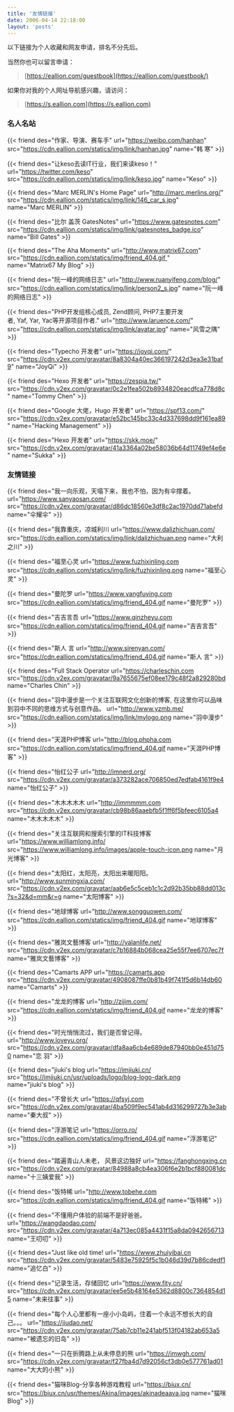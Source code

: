 ```yaml
---
title: '友情链接'
date: 2006-04-14 22:18:00
layout: 'posts'
---
```



以下链接为个人收藏和网友申请，排名不分先后。

当然你也可以留言申请：
> [https://eallion.com/guestbook](https://eallion.com/guestbook/)

如果你对我的个人网址导航感兴趣，请访问：
> [https://s.eallion.com](https://s.eallion.com)  

### 名人名站

{{< friend des="作家、导演、赛车手" url="https://weibo.com/hanhan" src="https://cdn.eallion.com/statics/img/link/hanhan.jpg" name="韩 寒" >}}

{{< friend des="让keso去读IT行业，我们来读keso！" url="https://twitter.com/keso" src="https://cdn.eallion.com/statics/img/link/keso.jpg" name="Keso" >}}

{{< friend des="Marc MERLIN's Home Page" url="http://marc.merlins.org/" src="https://cdn.eallion.com/statics/img/link/146_car_s.jpg" name="Marc MERLIN" >}}

{{< friend des="比尔 盖茨 GatesNotes" url="https://www.gatesnotes.com" src="https://cdn.eallion.com/statics/img/link/gatesnotes_badge.ico" name="Bill Gates" >}}

{{< friend des="The Aha Moments" url="http://www.matrix67.com" src="https://cdn.eallion.com/statics/img/friend_404.gif " name="Matrix67 My Blog" >}}

{{< friend des="阮一峰的网络日志" url="http://www.ruanyifeng.com/blog/" src="https://cdn.eallion.com/statics/img/link/person2_s.jpg" name="阮一峰的网络日志" >}}

{{< friend des="PHP开发组核心成员, Zend顾问, PHP7主要开发者, Yaf, Yar, Yac等开源项目作者." url="http://www.laruence.com/" src="https://cdn.eallion.com/statics/img/link/avatar.jpg" name="风雪之隅" >}}

{{< friend des="Typecho 开发者" url="https://joyqi.com/" src="https://cdn.v2ex.com/gravatar/8a8304a40ec366197242d3ea3e31baf9" name="JoyQi" >}}

{{< friend des="Hexo 开发者" url="https://zespia.tw/" src="https://cdn.v2ex.com/gravatar/0c2e1fea502b8934820eacdfca778d8c" name="Tommy Chen" >}}

{{< friend des="Google 大佬，Hugo 开发者" url="https://spf13.com/" src="https://cdn.v2ex.com/gravatar/e52bc145bc33c4d337698dd9f161ea89" name="Hacking Management" >}}

{{< friend des="Hexo 开发者" url="https://skk.moe/" src="https://cdn.v2ex.com/gravatar/41a3364a02be58036b64d11749ef4e6e" name="Sukka" >}}

### 友情链接

{{< friend des="我一向乐观，天塌下来，我也不怕，因为有伞撑着。 url="https://www.sanyaosan.com/ src="https://cdn.v2ex.com/gravatar/d86dc18560e3df8c2ac1970dd71abefd name="伞耀伞" >}}

{{< friend des="我靠重庆，凉城利川 url="https://www.dalizhichuan.com/ src="https://cdn.eallion.com/statics/img/link/dalizhichuan.png name="大利之川" >}}

{{< friend des="福至心灵 url="https://www.fuzhixinling.com src="https://cdn.eallion.com/statics/img/link/fuzhixinling.png name="福至心灵" >}}

{{< friend des="曼陀罗 url="https://www.yangfuying.com src="https://cdn.eallion.com/statics/img/friend_404.gif name="曼陀罗" >}}

{{< friend des="吉吉言吾 url="https://www.qinzheyu.com src="https://cdn.eallion.com/statics/img/friend_404.gif name="吉吉言吾" >}}

{{< friend des="斯人 言 url="http://www.sirenyan.com/ src="https://cdn.eallion.com/statics/img/friend_404.gif name="斯人 言" >}}

{{< friend des="Full Stack Operator url="https://charleschin.com src="https://cdn.v2ex.com/gravatar/9a7655675ef08ee179c48f2a829280bd name="Charles Chin" >}}

{{< friend des="羽中漫步是一个关注互联网文化创新的博客, 在这里你可以品味到羽中不同的思维方式与创意作品。 url="http://www.yzmb.me/ src="https://cdn.eallion.com/statics/img/link/mylogo.png name="羽中漫步" >}}

{{< friend des="天涯PHP博客 url="http://blog.phpha.com src="https://cdn.eallion.com/statics/img/friend_404.gif name="天涯PHP博客" >}}

{{< friend des="怡红公子 url="http://imnerd.org/ src="https://cdn.v2ex.com/gravatar/a373282ace706850ed7edfab4161f9e4 name="怡红公子" >}}

{{< friend des="木木木木木 url="http://immmmm.com src="https://cdn.v2ex.com/gravatar/cb98b86aaebfb5f1ff6f5bfeec6105a4 name="木木木木木" >}}

{{< friend des="关注互联网和搜索引擎的IT科技博客 url="https://www.williamlong.info/ src="https://www.williamlong.info/images/apple-touch-icon.png name="月光博客" >}}

{{< friend des="太阳红，太阳亮，太阳出来暖阳阳。 url="http://www.sunmingxia.com/ src="https://cdn.v2ex.com/gravatar/aab6e5c5ceb1c1c2d92b35bb88dd013c?s=32&d=mm&r=g name="太阳博客" >}}

{{< friend des="地球博客 url="http://www.songguowen.com/ src="https://cdn.eallion.com/statics/img/friend_404.gif name="地球博客" >}}

{{< friend des="雅岚文藝博客 url="http://yalanlife.net/ src="https://cdn.v2ex.com/gravatar/c7b16884b068cea25e55f7ee6707ec7f name="雅岚文藝博客" >}}

{{< friend des="Camarts APP url="https://camarts.app src="https://cdn.v2ex.com/gravatar/4908087ffe0b81b49f741f5d6b14db60 name="Camarts" >}}

{{< friend des="龙龙的博客 url="http://zijim.com/ src="https://cdn.eallion.com/statics/img/friend_404.gif name="龙龙的博客" >}}

{{< friend des="时光悄悄流过，我们是否曾记得。 url="http://www.loveyu.org/ src="https://cdn.v2ex.com/gravatar/dfa8aa6cb4e689de87940bb0e451d750 name="恋 羽" >}}

{{< friend des="jiuki's blog url="https://imjiuki.cn/ src="https://imjiuki.cn/usr/uploads/logo/blog-logo-dark.png name="jiuki's blog" >}}

{{< friend des="不曾长大 url="https://qfsyj.com src="https://cdn.v2ex.com/gravatar/4ba509f9ec541ab4d316299727b3e3ab name="秦大叔" >}}

{{< friend des="浮游笔记 url="https://orro.ro/ src="https://cdn.eallion.com/statics/img/friend_404.gif name="浮游笔记" >}}

{{< friend des="踏遍青山人未老， 风景这边独好 url="https://fanghongxing.cn src="https://cdn.v2ex.com/gravatar/84988a8cb4ea306f6e2b1bcf880081dc name="十三姨爱我" >}}

{{< friend des="饭特稀 url="http://www.tobehe.com src="https://cdn.eallion.com/statics/img/friend_404.gif name="饭特稀" >}}

{{< friend des="不懂用户体验的前端不是好爸爸。 url="https://wangdaodao.com/ src="https://cdn.v2ex.com/gravatar/4a713ec085a4431f15a8da0942656713 name="王叨叨" >}}

{{< friend des="Just like old time! url="https://www.zhuiyibai.cn src="https://cdn.v2ex.com/gravatar/5483e75925f5c1b046d39d7b86cdedf1 name="追忆白" >}}

{{< friend des="记录生活，存储回忆 url="https://www.fity.cn/ src="https://cdn.v2ex.com/gravatar/ee5e5b48164e5362d8800c7364854d15 name="未来往事" >}}

{{< friend des="每个人心里都有一座小小岛屿，住着一个永远不想长大的自己。。。 url="https://jiudao.net/ src="https://cdn.v2ex.com/gravatar/75ab7cb11e241abf513f04182ab653a5 name="被遗忘的旧岛" >}}

{{< friend des="一只在折腾路上从未停息的熊 url="https://imwgh.com/ src="https://cdn.v2ex.com/gravatar/f27fba4d7d92056cf3db0e577761ad01 name="大大的小熊" >}}

{{< friend des="猫咪Blog-分享各种游戏教程 url="https://biux.cn/ src="https://biux.cn/usr/themes/Akina/images/akinadeaava.jpg name="猫咪Blog" >}}